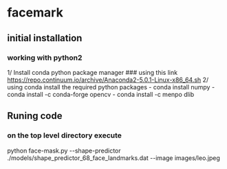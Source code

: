 # facemark


## initial installation
### working with python2
   1/ Install conda python package manager ### using this link https://repo.continuum.io/archive/Anaconda2-5.0.1-Linux-x86_64.sh
   2/ using conda install the required python packages
      - conda install numpy
      - conda install -c conda-forge opencv
      - conda install -c menpo dlib
   


## Runing code
 ### on the top level directory execute
 python face-mask.py --shape-predictor ./models/shape_predictor_68_face_landmarks.dat --image images/leo.jpeg
